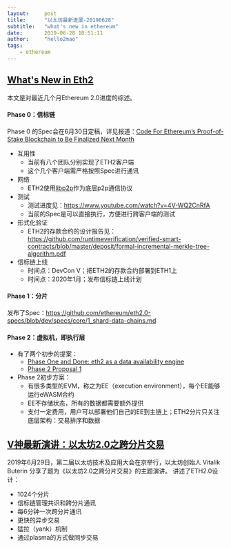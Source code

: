 ```yaml
---
layout:     post
title:      "以太坊最新进展-20190628"
subtitle:   "what's new in ethereum"
date:       2019-06-28 10:51:11
author:     "hello2mao"
tags:
    - ethereum
---
```


## [What's New in Eth2](https://notes.ethereum.org/c/Sk8Zs--CQ/https%3A%2F%2Fbenjaminion.xyz%2Fnewineth2%2F20190621.html)
本文是对最近几个月Ethereum 2.0进度的综述。

#### Phase 0：信标链
Phase 0 的Spec会在6月30日定稿，详见报道：[Code For Ethereum’s Proof-of-Stake Blockchain to Be Finalized Next Month](https://www.coindesk.com/code-for-ethereums-proof-of-stake-blockchain-to-be-finalized-next-month)

- 互用性
    - 当前有八个团队分别实现了ETH2客户端
    - 这个几个客户端需严格按照Spec进行通讯
- 网络
    - ETH2使用[libp2p](https://github.com/libp2p)作为底层p2p通信协议
- 测试
    - 测试进度见：https://www.youtube.com/watch?v=4V-WQ2CnRfA
    - 当前的Spec是可以直接执行，方便进行跨客户端的测试
- 形式化验证
    - ETH2的存款合约的设计报告见：https://github.com/runtimeverification/verified-smart-contracts/blob/master/deposit/formal-incremental-merkle-tree-algorithm.pdf
- 信标链上线
    - 时间点：DevCon V；把ETH2的存款合约部署到ETH1上
    - 时间点：2020年1月；发布信标链上线计划
    
#### Phase 1：分片
发布了Spec：https://github.com/ethereum/eth2.0-specs/blob/dev/specs/core/1_shard-data-chains.md

#### Phase 2：虚拟机，即执行层
- 有了两个初步的提案：
    - [Phase One and Done: eth2 as a data availability engine](https://ethresear.ch/t/phase-one-and-done-eth2-as-a-data-availability-engine/5269?u=benjaminion) 
    - [Phase 2 Proposal 1](https://notes.ethereum.org/s/HylpjAWsE#)
- Phase 2初步方案：
    - 有很多类型的EVM，称之为EE（execution environment），每个EE能够运行eWASM合约
    - EE不存储状态，所有的数据都需要额外提供
    - 支付一定费用，用户可以部署他们自己的EE到主链上；ETH2分片只关注底层架构：交易排序和数据
 
 ## [V神最新演讲：以太坊2.0之跨分片交易](https://mp.weixin.qq.com/s/luxI17CINlpJCFwmHJ4_Lg)
 2019年6月29日，第二届以太坊技术及应用大会在京举行，以太坊创始人 Vitalik Buterin 分享了题为《以太坊2.0之跨分片交易》的主题演讲。
 讲述了ETH2.0设计：
 - 1024个分片
 - 信标链管理共识和跨分片通讯
 - 每6分钟一次跨分片通讯  
 - 更快的异步交易
 - 猛拉（yank）机制
 - 通过plasma的方式做同步交易
 